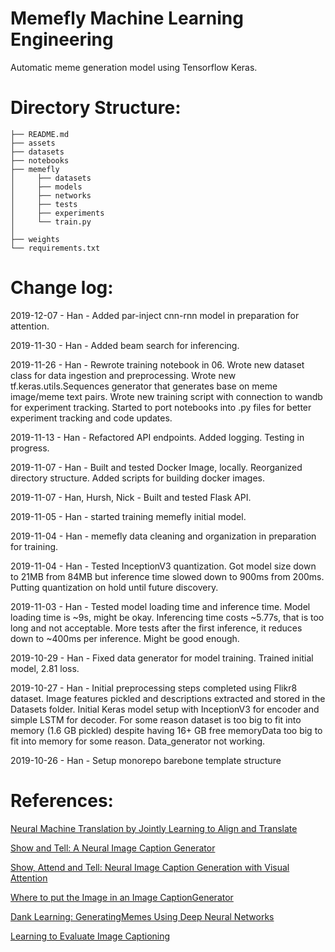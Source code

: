# Memefly Machine Learning Engineering

Automatic meme generation model using Tensorflow Keras. 

# Directory Structure:
```
├── README.md
├── assets
├── datasets
├── notebooks
├── memefly
│     ├── datasets
│     ├── models
│     ├── networks
│     ├── tests
│     ├── experiments
│     └── train.py
│                
├── weights
└── requirements.txt
```

# Change log:

2019-12-07 - Han - Added par-inject cnn-rnn model in preparation for attention.
    
2019-11-30 - Han - Added beam search for inferencing.

2019-11-26 - Han - Rewrote training notebook in 06. Wrote new dataset class for data ingestion and preprocessing. Wrote new tf.keras.utils.Sequences generator that generates base on meme image/meme text pairs. Wrote new training script with connection to wandb for experiment tracking. Started to port notebooks into .py files for better experiment tracking and code updates.

2019-11-13 - Han - Refactored API endpoints. Added logging. Testing in progress.

2019-11-07 - Han - Built and tested Docker Image, locally. Reorganized directory structure. Added scripts for building docker images.

2019-11-07 - Han, Hursh, Nick - Built and tested Flask API.

2019-11-05 - Han - started training memefly initial model. 

2019-11-04 - Han - memefly data cleaning and organization in preparation for training.

2019-11-04 - Han - Tested InceptionV3 quantization. Got model size down to 21MB from 84MB but inference time slowed down to 900ms from 200ms. Putting quantization on hold until future discovery.

2019-11-03 - Han - Tested model loading time and inference time. Model loading time is ~9s, might be okay. Inferencing time costs ~5.77s, that is too long and not acceptable. More tests after the first inference, it reduces down to ~400ms per inference. Might be good enough.

2019-10-29 - Han - Fixed data generator for model training. Trained initial model, 2.81 loss.

2019-10-27 - Han - Initial preprocessing steps completed using Flikr8 dataset. Image features pickled and descriptions extracted and stored in the Datasets folder. Initial Keras model setup with InceptionV3 for encoder and simple LSTM for decoder. For some reason dataset is too big to fit into memory (1.6 GB pickled) despite having 16+ GB free memoryData too big to fit into memory for some reason. Data_generator not working.

2019-10-26 - Han - Setup monorepo barebone template structure

# References:

[Neural Machine Translation by Jointly Learning to Align and Translate](https://arxiv.org/abs/1409.0473)

[Show and Tell: A Neural Image Caption Generator](https://arxiv.org/abs/1411.4555)

[Show, Attend and Tell: Neural Image Caption Generation with Visual Attention](https://arxiv.org/abs/1502.03044)

[Where to put the Image in an Image CaptionGenerator](https://arxiv.org/abs/1703.09137)

[Dank Learning: GeneratingMemes Using Deep Neural Networks](https://arxiv.org/abs/1806.04510)

[Learning to Evaluate Image Captioning](https://arxiv.org/abs/1806.06422)